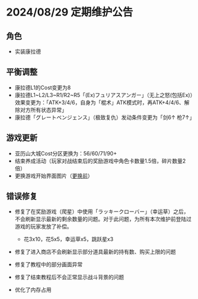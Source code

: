 # 2024/08/29 定期维护公告

## 角色

- 实装康拉德

## 平衡调整

- 康拉德L1的Cost变更为8
- 康拉德L1~L2/L3~R1/R2~R5「(Ex)フュリアスアンガー」（无上之怒(包括Ex)）效果变更为：「ATK+3/4/6，自身为「棍术」ATK模式时，再ATK+4/4/6、解除对方所有状态异常」
- 康拉德「グレートベンジェンス」（极致复仇）发动条件变更为「剑6↑ 枪7↑」

## 游戏更新

- 亚历山大城Cost分区更换为：56/60/71/90+
- 结束养成活动（玩家对战结束后的奖励游戏中角色卡数量1.5倍，碎片数量2倍）
- 更换游戏开始界面图片（[更换前](imgs/AcolyteEvent2024_Title.jpg)）

## 错误修复

- 修复了在奖励游戏（爬星）中使用「ラッキークローバー」（幸运草）之后，不会刷新显示最新的剩余数量的问题。对于此问题，为所有本次维护前登陆过游戏的玩家发放了补偿。
  - 花3x10，花5x5，幸运草x5，跳跃星x3

- 修复了进入商店不会刷新显示部分道具最新的持有数、购买上限的问题
- 修复了教程中的部分画面异常
- 修复了结束教程后不会正常显示战斗背景的问题
- 优化了内存占用
